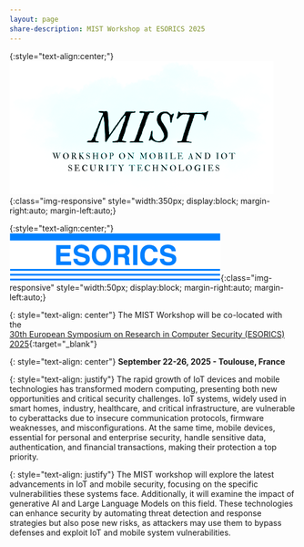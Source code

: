 ```yaml
---
layout: page
share-description: MIST Workshop at ESORICS 2025
---
```


{:style="text-align:center;"}
![logo](assets/img/MIST.png){:class="img-responsive" style="width:350px; display:block; margin-right:auto; margin-left:auto;}

{:style="text-align:center;"}
![logo](assets/img/logo_esorics.png){:class="img-responsive" style="width:50px; display:block; margin-right:auto; margin-left:auto;}

<!--{: style="text-align: center"}
# MIST at [ESORICS 2025]

{: style="text-align: center"}
### Mobile and IoT Security Technologies
-->

{: style="text-align: center"}
The MIST Workshop will be co-located with the\
 [30th European Symposium on Research in Computer Security (ESORICS) 2025](https://esorics2025.sciencesconf.org/){:target="_blank"}

{: style="text-align: center"}
**September 22-26, 2025 - Toulouse, France**


{: style="text-align: justify"}
The rapid growth of IoT devices and mobile technologies has transformed modern computing, presenting both new opportunities and critical security challenges. IoT systems, widely used in smart homes, industry, healthcare, and critical infrastructure, are vulnerable to cyberattacks due to insecure communication protocols, firmware weaknesses, and misconfigurations. At the same time, mobile devices, essential for personal and enterprise security, handle sensitive data, authentication, and financial transactions, making their protection a top priority.

{: style="text-align: justify"}
The MIST workshop will explore the latest advancements in IoT and mobile security, focusing on the specific vulnerabilities these systems face. Additionally, it will examine the impact of generative AI and Large Language Models on this field. These technologies can enhance security by automating threat detection and response strategies but also pose new risks, as attackers may use them to bypass defenses and exploit IoT and mobile system vulnerabilities.
